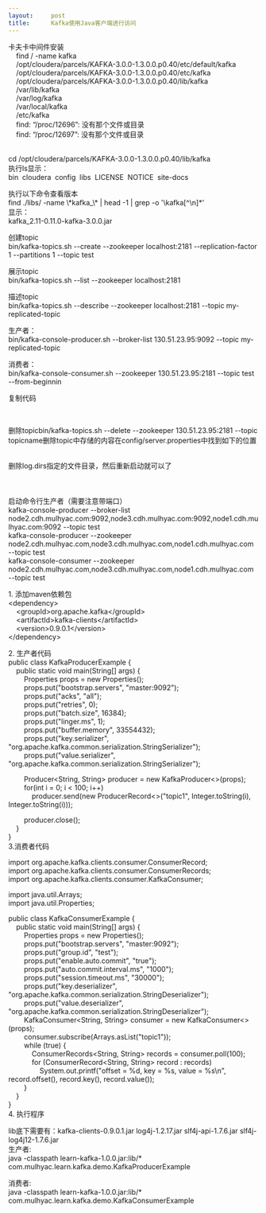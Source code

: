 ```yaml
---
layout:     post
title:      Kafka使用Java客户端进行访问
---
```

<div id="article_content" class="article_content clearfix csdn-tracking-statistics" data-pid="blog" data-mod="popu_307" data-dsm="post">
								            <link rel="stylesheet" href="https://csdnimg.cn/release/phoenix/template/css/ck_htmledit_views-f76675cdea.css">
						<div class="htmledit_views" id="content_views">
                <p>卡夫卡中间件安装<br>
    find / -name kafka<br>
    /opt/cloudera/parcels/KAFKA-3.0.0-1.3.0.0.p0.40/etc/default/kafka<br>
    /opt/cloudera/parcels/KAFKA-3.0.0-1.3.0.0.p0.40/etc/kafka<br>
    /opt/cloudera/parcels/KAFKA-3.0.0-1.3.0.0.p0.40/lib/kafka<br>
    /var/lib/kafka<br>
    /var/log/kafka<br>
    /var/local/kafka<br>
    /etc/kafka<br>
    find: “/proc/12696”: 没有那个文件或目录<br>
    find: “/proc/12697”: 没有那个文件或目录</p>

<p><br>
cd /opt/cloudera/parcels/KAFKA-3.0.0-1.3.0.0.p0.40/lib/kafka<br>
执行ls显示：<br>
bin  cloudera  config  libs  LICENSE  NOTICE  site-docs</p>

<p>执行以下命令查看版本<br>
find ./libs/ -name \*kafka_\* | head -1 | grep -o '\kafka[^\n]*'<br>
显示：<br>
kafka_2.11-0.11.0-kafka-3.0.0.jar</p>

<p>创建topic<br>
bin/kafka-topics.sh --create --zookeeper localhost:2181 --replication-factor 1 --partitions 1 --topic test</p>

<p>展示topic<br>
bin/kafka-topics.sh --list --zookeeper localhost:2181</p>

<p>描述topic<br>
bin/kafka-topics.sh --describe --zookeeper localhost:2181 --topic my-replicated-topic</p>

<p>生产者：<br>
bin/kafka-console-producer.sh --broker-list 130.51.23.95:9092 --topic my-replicated-topic</p>

<p>消费者：<br>
bin/kafka-console-consumer.sh --zookeeper 130.51.23.95:2181 --topic test --from-beginnin</p>

<p>复制代码</p>

<p> </p>

<p>删除topicbin/kafka-topics.sh --delete --zookeeper 130.51.23.95:2181 --topic topicname删除topic中存储的内容在config/server.properties中找到如下的位置<br>
   </p>

<p>删除log.dirs指定的文件目录，然后重新启动就可以了<br>
   <br>
   <br>
   <br>
启动命令行生产者（需要注意带端口）<br>
kafka-console-producer --broker-list node2.cdh.mulhyac.com:9092,node3.cdh.mulhyac.com:9092,node1.cdh.mulhyac.com:9092 --topic test<br>
kafka-console-producer --zookeeper node2.cdh.mulhyac.com,node3.cdh.mulhyac.com,node1.cdh.mulhyac.com --topic test<br>
kafka-console-consumer --zookeeper node2.cdh.mulhyac.com,node3.cdh.mulhyac.com,node1.cdh.mulhyac.com --topic test</p>

<p>1. 添加maven依赖包<br>
&lt;dependency&gt;<br>
    &lt;groupId&gt;org.apache.kafka&lt;/groupId&gt;<br>
    &lt;artifactId&gt;kafka-clients&lt;/artifactId&gt;<br>
    &lt;version&gt;0.9.0.1&lt;/version&gt;<br>
&lt;/dependency&gt;</p>

<p>2. 生产者代码<br>
public class KafkaProducerExample {<br>
    public static void main(String[] args) {<br>
        Properties props = new Properties();<br>
        props.put("bootstrap.servers", "master:9092");<br>
        props.put("acks", "all");<br>
        props.put("retries", 0);<br>
        props.put("batch.size", 16384);<br>
        props.put("linger.ms", 1);<br>
        props.put("buffer.memory", 33554432);<br>
        props.put("key.serializer", "org.apache.kafka.common.serialization.StringSerializer");<br>
        props.put("value.serializer", "org.apache.kafka.common.serialization.StringSerializer");</p>

<p>        Producer&lt;String, String&gt; producer = new KafkaProducer&lt;&gt;(props);<br>
        for(int i = 0; i &lt; 100; i++)<br>
            producer.send(new ProducerRecord&lt;&gt;("topic1", Integer.toString(i), Integer.toString(i)));</p>

<p>        producer.close();<br>
    }<br>
}<br>
3.消费者代码</p>

<p>import org.apache.kafka.clients.consumer.ConsumerRecord;<br>
import org.apache.kafka.clients.consumer.ConsumerRecords;<br>
import org.apache.kafka.clients.consumer.KafkaConsumer;</p>

<p>import java.util.Arrays;<br>
import java.util.Properties;</p>

<p>public class KafkaConsumerExample {<br>
    public static void main(String[] args) {<br>
        Properties props = new Properties();<br>
        props.put("bootstrap.servers", "master:9092");<br>
        props.put("group.id", "test");<br>
        props.put("enable.auto.commit", "true");<br>
        props.put("auto.commit.interval.ms", "1000");<br>
        props.put("session.timeout.ms", "30000");<br>
        props.put("key.deserializer", "org.apache.kafka.common.serialization.StringDeserializer");<br>
        props.put("value.deserializer", "org.apache.kafka.common.serialization.StringDeserializer");<br>
        KafkaConsumer&lt;String, String&gt; consumer = new KafkaConsumer&lt;&gt;(props);<br>
        consumer.subscribe(Arrays.asList("topic1"));<br>
        while (true) {<br>
            ConsumerRecords&lt;String, String&gt; records = consumer.poll(100);<br>
            for (ConsumerRecord&lt;String, String&gt; record : records)<br>
                System.out.printf("offset = %d, key = %s, value = %s\n", record.offset(), record.key(), record.value());<br>
        }<br>
    }<br>
}<br>
4. 执行程序</p>

<p>lib底下需要有：kafka-clients-0.9.0.1.jar log4j-1.2.17.jar slf4j-api-1.7.6.jar slf4j-log4j12-1.7.6.jar<br>
生产者:<br>
java -classpath learn-kafka-1.0.0.jar:lib/* com.mulhyac.learn.kafka.demo.KafkaProducerExample</p>

<p>消费者:<br>
java -classpath learn-kafka-1.0.0.jar:lib/* com.mulhyac.learn.kafka.demo.KafkaConsumerExample</p>            </div>
                </div>